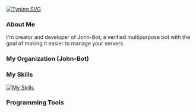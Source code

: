 [![Typing SVG](https://readme-typing-svg.herokuapp.com?color=F7F7F7&center=false&lines=%F0%9F%91%8B+Hi%2C+i'm+Alexis)](https://git.io/typing-svg)

### About Me

I'm creator and developer of John-Bot, a verified multipurpose bot with the goal of making it easier to manage your servers.

### My Organization (John-Bot)

### My Skills

[![My Skills](https://skillicons.dev/icons?i=js,html,css)](https://skillicons.dev)

### Programming Tools
